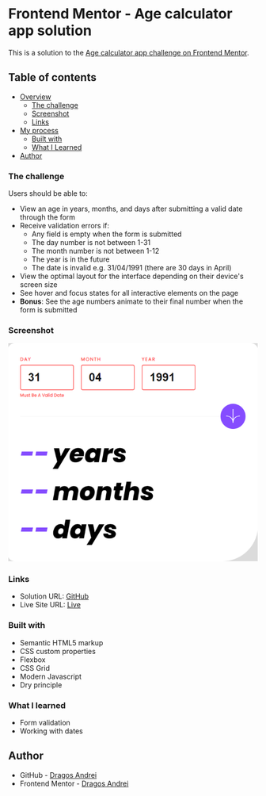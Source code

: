 # Frontend Mentor - Age calculator app solution

This is a solution to the [Age calculator app challenge on Frontend Mentor](https://www.frontendmentor.io/challenges/age-calculator-app-dF9DFFpj-Q).

## Table of contents

- [Overview](#overview)
  - [The challenge](#the-challenge)
  - [Screenshot](#screenshot)
  - [Links](#links)
- [My process](#my-process)
  - [Built with](#built-with)
  - [What I Learned](#what-i-learned)
- [Author](#author)

### The challenge

Users should be able to:

- View an age in years, months, and days after submitting a valid date through the form
- Receive validation errors if:
  - Any field is empty when the form is submitted
  - The day number is not between 1-31
  - The month number is not between 1-12
  - The year is in the future
  - The date is invalid e.g. 31/04/1991 (there are 30 days in April)
- View the optimal layout for the interface depending on their device's screen size
- See hover and focus states for all interactive elements on the page
- **Bonus**: See the age numbers animate to their final number when the form is submitted

### Screenshot

![screenshot](screenshot.png)

### Links

- Solution URL: [GitHub](https://github.com/andre1dragos/spot-on-age.git)
- Live Site URL: [Live](https://andre1dragos.github.io/spot-on-age/)

### Built with

- Semantic HTML5 markup
- CSS custom properties
- Flexbox
- CSS Grid
- Modern Javascript
- Dry principle

### What I learned

- Form validation
- Working with dates

## Author

- GitHub - [Dragos Andrei](https://github.com/andre1dragos)
- Frontend Mentor - [Dragos Andrei](https://www.frontendmentor.io/profile/andre1dragos)
